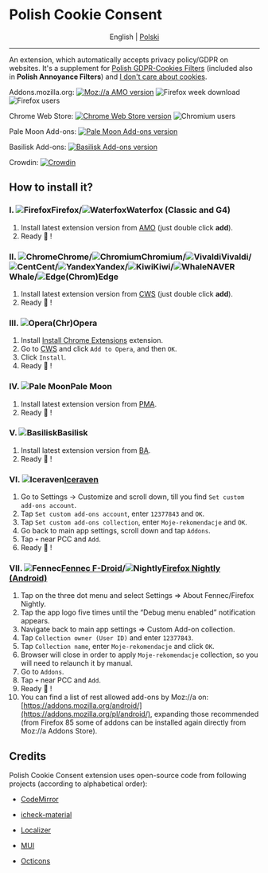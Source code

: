 # Polish Cookie Consent

<p align="center">
  <span>English</span> | <a href="/README.pl.md">Polski</a>
</p>

-----------------------------
An extension, which automatically accepts privacy policy/GDPR on websites. It's a supplement for [Polish GDPR-Cookies Filters](https://subscribe.adblockplus.org/?location=https://raw.githubusercontent.com/MajkiIT/polish-ads-filter/master/cookies_filters/adblock_cookies.txt&title=Polskie%20Filtry%20RODO-Ciasteczkowe) (included also in **Polish Annoyance Filters**) and [I don't care about cookies](https://subscribe.adblockplus.org/?location=https://www.i-dont-care-about-cookies.eu/abp/&title=I%20dont%20care%20about%20cookies).

Addons.mozilla.org: [![Moz://a AMO version](https://img.shields.io/amo/v/polish-cookie-consent.svg?label=AMO "Moz://a AMO version")](https://addons.mozilla.org/firefox/addon/polish-cookie-consent?utm_source=git "Moz://a AMO version") ![Firefox week download](https://img.shields.io/amo/dw/polish-cookie-consent.svg?label=downloads "Firefox week download")
![Firefox users](https://img.shields.io/amo/users/polish-cookie-consent.svg?label=users "Firefox week users")

Chrome Web Store: [![Chrome Web Store version](https://img.shields.io/chrome-web-store/v/bniijddcmabghibaojbkbnngbedopbno.svg?label=CWS "Chrome Web Store version")](https://chrome.google.com/webstore/detail/polish-cookie-consent/bniijddcmabghibaojbkbnngbedopbno "Chrome Web Store version") ![Chromium users](https://img.shields.io/chrome-web-store/users/bniijddcmabghibaojbkbnngbedopbno.svg?label=users "Chromium users")

Pale Moon Add-ons: [![Pale Moon Add-ons version](https://img.shields.io/badge/PMA-v1.45.0-%23007ec6.svg "Pale Moon Add-ons version")](https://addons.palemoon.org/addon/pcc/ "Pale Moon Add-ons version")

Basilisk Add-ons: [![Basilisk Add-ons version](https://img.shields.io/badge/BA-v1.45.0-%23007ec6.svg "Basilisk Add-ons version")](https://addons.basilisk-browser.org/addon/pcc/ "Basilisk Add-ons version")

<!-- Whale Store: [![Whale Store version](https://img.shields.io/badge/WS%20🐳%20-v1.41.0-%23007ec6.svg "Whale Store 🐳 version")](https://store.whale.naver.com/detail/micngbppijeajicgilihpkkbkgibmjhb?hl=pl) -->

Crowdin: [![Crowdin](https://badges.crowdin.net/polish-cookie-consent/localized.svg)](https://crowdin.com/project/polish-cookie-consent)

## **How to install it?**<a name="jak-zainstalowac"></a>
### **I. ![Firefox][Firefox]Firefox/![Waterfox][Waterfox]Waterfox (Classic and G4)**
1. Install latest extension version from [AMO](https://addons.mozilla.org/pl/firefox/addon/polish-cookie-consent?utm_source=git) (just double click **add**).
2. Ready :tada: !

### **II. ![Chrome][Chrome]Chrome/![Chromium][Chromium]Chromium/![Vivaldi][Vivaldi]Vivaldi/![Cent][Cent]Cent/![Yandex][Yandex]Yandex/![Kiwi][Kiwi]Kiwi/![Whale][Whale]NAVER Whale/![Edge][Edge](Chrom)Edge**
1. Install latest extension version from [CWS](https://chrome.google.com/webstore/detail/polish-cookie-consent/bniijddcmabghibaojbkbnngbedopbno) (just double click **add**).
2. Ready :tada: !

### **III. ![Opera][Opera](Chr)Opera**
1. Install [Install Chrome Extensions](https://addons.opera.com/extensions/details/install-chrome-extensions/) extension.
2. Go to [CWS](https://chrome.google.com/webstore/detail/polish-cookie-consent/bniijddcmabghibaojbkbnngbedopbno) and click `Add to Opera`, and then `OK`.
2. Click `Install`.
3. Ready :tada: !

### **IV. ![Pale Moon][Pale Moon]Pale Moon**
1. Install latest extension version from [PMA](https://addons.palemoon.org/addon/pcc/).
2. Ready :tada: !

### **V. ![Basilisk][Basilisk]Basilisk**
1. Install latest extension version from [BA](https://addons.basilisk-browser.org/addon/pcc/).
2. Ready :tada: !

### **VI. ![Iceraven][Iceraven][Iceraven](https://github.com/fork-maintainers/iceraven-browser)**
1. Go to Settings -> Customize and scroll down, till you find `Set custom add-ons account`.
2. Tap `Set custom add-ons account`, enter `12377843` and `OK`.
3. Tap `Set custom add-ons collection`, enter `Moje-rekomendacje` and `OK`.
4. Go back to main app settings, scroll down and tap `Addons`.
5. Tap `+` near PCC and `Add`.
6. Ready :tada: !

### **VII. ![Fennec][Fennec][Fennec F-Droid](https://f-droid.org/en/packages/org.mozilla.fennec_fdroid/)/![Nightly][Nightly][Firefox Nightly (Android)](https://play.google.com/store/apps/details?id=org.mozilla.fenix)**
1. Tap on the three dot menu and select Settings => About Fennec/Firefox Nightly.
2. Tap the app logo five times until the “Debug menu enabled” notification appears.
3. Navigate back to main app settings => Custom Add-on collection.
4. Tap `Collection owner (User ID)` and enter `12377843`.
5. Tap `Collection name`, enter `Moje-rekomendacje` and click `OK`.
6. Browser will close in order to apply `Moje-rekomendacje` collection, so you will need to relaunch it by manual.
7. Go to `Addons`.
8. Tap `+` near PCC and `Add`.
9. Ready :tada: !
10. You can find a list of rest allowed add-ons by Moz://a on: [https://addons.mozilla.org/android/](https://addons.mozilla.org/pl/android/), expanding those recommended (from Firefox 85 some of addons can be installed again directly from Moz://a Addons Store).


[Firefox]: https://cdnjs.cloudflare.com/ajax/libs/browser-logos/70.0.0/firefox/firefox_24x24.png "Mozilla Firefox"
[Waterfox]: https://raw.githubusercontent.com/MrAlex94/Waterfox/classic/browser/branding/unofficial/default24.png "Waterfox"
[Fennec]: https://i.imgur.com/CBLmX7q.png?1 "Fennec F-Droid"
[Iceraven]: https://i.imgur.com/jpbS8lO.png?1 "Iceraven"
[Nightly]: https://cdnjs.cloudflare.com/ajax/libs/browser-logos/70.0.0/firefox-nightly/firefox-nightly_24x24.png "Firefox Nightly"
[Chrome]: https://cdnjs.cloudflare.com/ajax/libs/browser-logos/70.0.0/chrome/chrome_24x24.png "Google Chrome"
[Chromium]: https://cdnjs.cloudflare.com/ajax/libs/browser-logos/70.0.0/chromium/chromium_24x24.png "Chromium"
[Vivaldi]: https://cdnjs.cloudflare.com/ajax/libs/browser-logos/70.0.0/vivaldi/vivaldi_24x24.png "Vivaldi"
[Opera]: https://cdnjs.cloudflare.com/ajax/libs/browser-logos/70.0.0/opera/opera_24x24.png "Opera"
[Cent]: https://cdnjs.cloudflare.com/ajax/libs/browser-logos/48.0.4/cent/cent_24x24.png "Cent Browser"
[Yandex]: https://cdnjs.cloudflare.com/ajax/libs/browser-logos/70.0.0/yandex/yandex_24x24.png "Yandex Browser"
[Kiwi]: https://raw.githubusercontent.com/scribblemaniac/browser-logos/41d6542b2d122f5b65d8f259cf5ffbdb3b89831d/src/kiwi/kiwi_24x24.png "Kiwi Browser"
[Whale]: https://i.imgur.com/r8YdC2G.png?1 "NAVER Whale Browser"
[Edge]: https://cdnjs.cloudflare.com/ajax/libs/browser-logos/70.0.0/edge/edge_24x24.png "Microsoft ChromEdge"
[Pale Moon]: https://cdnjs.cloudflare.com/ajax/libs/browser-logos/70.0.0/pale-moon/pale-moon_24x24.png "Pale Moon"
[Basilisk]: https://cdnjs.cloudflare.com/ajax/libs/browser-logos/70.0.0/basilisk/basilisk_24x24.png "Basilisk"

## **Credits**

Polish Cookie Consent extension uses open-source code from following projects (according to alphabetical order):

* [CodeMirror](https://github.com/codemirror/codemirror)

* [icheck-material](https://github.com/bantikyan/icheck-material)

* [Localizer](https://github.com/TinyWebEx/Localizer)

* [MUI](https://github.com/muicss/mui)

* [Octicons](https://github.com/primer/octicons/)
